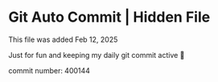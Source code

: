 # Git Auto Commit | Hidden File

This file was added Feb 12, 2025

Just for fun and keeping my daily git commit active 🤪

commit number: 400144
